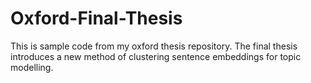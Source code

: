 # Oxford-Final-Thesis
This is sample code from my oxford thesis repository. The final thesis introduces a new method of clustering sentence embeddings for topic modelling. 
